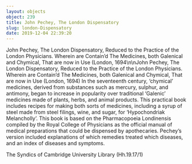 ```yaml
---
layout: objects
object: 239
title: John Pechey, The London Dispensatory
slug: london-Dispensatory
date: 2019-12-04 22:39:20
---
```

John Pechey, The London Dispensatory, Reduced to the Practice of the London Physicians. Wherein are Contain’d The Medicines, both Galenical and Chymical, That are now in Use (London, 1694\n\nJohn Pechey, The London Dispensatory, Reduced to the Practice of the London Physicians. Wherein are Contain’d The Medicines, both Galenical and Chymical, That are now in Use (London, 1694)  In the seventeenth century, ‘chymical’ medicines, derived from substances such as mercury, sulphur, and antimony, began to increase in popularity over traditional ‘Galenic’ medicines made of plants, herbs, and animal products. This practical book includes recipes for making both sorts of medicines, including a syrup of steel made from steel filings, wine, and sugar, for ‘Hypochondriak Melancholly’. This book is based on the Pharmacopoeia Londinensis compiled by the Royal College of Physicians as the official manual of medical preparations that could be dispensed by apothecaries. Pechey’s version included explanations of which remedies treated which diseases, and an index of diseases and symptoms.  

The Syndics of Cambridge University Library (Hh.19.17/1)
